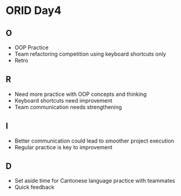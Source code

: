 # ORID Day4

## O
- OOP Practice
- Team refactoring competition using keyboard shortcuts only
- Retro

## R
- Need more practice with OOP concepts and thinking
- Keyboard shortcuts need improvement
- Team communication needs strengthening

## I
- Better communication could lead to smoother project execution
- Regular practice is key to improvement

## D
- Set aside time for Cantonese language practice with teammates
- Quick feedback